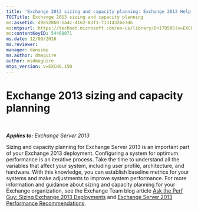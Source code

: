 ```yaml
---
title: 'Exchange 2013 sizing and capacity planning: Exchange 2013 Help'
TOCTitle: Exchange 2013 sizing and capacity planning
ms:assetid: d9852860-1a4c-4162-83f1-7131432be7d6
ms:mtpsurl: https://technet.microsoft.com/en-us/library/Dn178505(v=EXCHG.150)
ms:contentKeyID: 54468071
ms.date: 12/09/2016
ms.reviewer: 
manager: dansimp
ms.author: dmaguire
author: msdmaguire
mtps_version: v=EXCHG.150
---
```


# Exchange 2013 sizing and capacity planning

 

_**Applies to:** Exchange Server 2013_


Sizing and capacity planning for Exchange Server 2013 is an important part of your Exchange 2013 deployment. Configuring a system for optimum performance is an iterative process. Take the time to understand all the variables that affect your system, including user profile, architecture, and hardware. With this knowledge, you can establish baseline metrics for your systems and make adjustments to improve system performance. For more information and guidance about sizing and capacity planning for your Exchange organization, see the Exchange Team blog article [Ask the Perf Guy: Sizing Exchange 2013 Deployments](https://go.microsoft.com/fwlink/p/?linkid=301990) and [Exchange Server 2013 Performance Recommendations](exchange-server-2013-performance-recommendations-exchange-2013-help.md).

